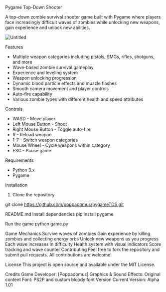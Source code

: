 Pygame Top-Down Shooter 

A top-down zombie survival shooter game built with Pygame where players face increasingly difficult waves of zombies while unlocking new weapons, gain experience and unlock new abilities.


![Untitled](https://github.com/user-attachments/assets/0fefd832-2a95-4a6e-b264-cf53ee6bdff0)

Features

- Multiple weapon categories including pistols, SMGs, rifles, shotguns, and more
- Wave-based zombie survival gameplay
- Experience and leveling system
- Weapon unlocking progression
- Dynamic blood particle effects and muzzle flashes
- Smooth camera movement and player controls
- Auto-fire capability
- Various zombie types with different health and speed attributes

Controls

- WASD - Move player
- Left Mouse Button - Shoot
- Right Mouse Button - Toggle auto-fire
- R - Reload weapon
- 1-7 - Switch weapon categories
- Mouse Wheel - Cycle weapons within category
- ESC - Pause game

Requirements

- Python 3.x
- Pygame

Installation

1. Clone the repository

git clone https://github.com/poppadomus/pygameTDS.git

README.md
Install dependencies
pip install pygame

Run the game
python game.py

Game Mechanics
Survive waves of zombies
Gain experience by killing zombies and collecting energy orbs
Unlock new weapons as you progress
Each wave increases in difficulty
Health system with visual indicators
Score tracking and wave counter
Contributing
Feel free to fork the repository and submit pull requests. All contributions are welcome!

License
This project is open source and available under the MIT License.

Credits
Game Developer: [Poppadomus]
Graphics & Sound Effects: Original content
Font: PS2P and custom bloody font
Version
Current Version: Alpha 1.01
